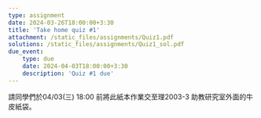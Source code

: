 ```yaml
---
type: assignment
date: 2024-03-26T18:00:00+3:30
title: 'Take home quiz #1'
attachment: /static_files/assignments/Quiz1.pdf
solutions: /static_files/assignments/Quiz1_sol.pdf
due_event: 
    type: due
    date: 2024-04-03T18:00:00+3:30
    description: 'Quiz #1 due'
---
```


請同學們於04/03(三) 18:00 前將此紙本作業交至理2003-3 助教研究室外面的牛皮紙袋。


